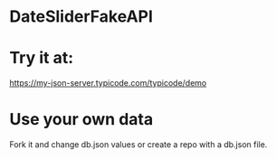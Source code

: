 # DateSliderFakeAPI

# Try it at: 
https://my-json-server.typicode.com/typicode/demo

# Use your own data
Fork it and change db.json values or create a repo with a db.json file.

